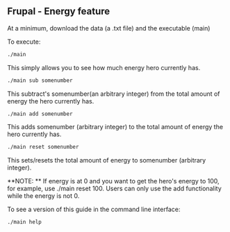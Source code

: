 ## Frupal - Energy feature

At a minimum, download the data (a .txt file) and the executable (main) 

To execute:

```bash
./main
```
This simply allows you to see how much energy hero currently has.

```bash
./main sub somenumber
```

This subtract's somenumber(an arbitrary integer) from the total amount of energy the hero currently has.

```bash
./main add somenumber
```

This adds somenumber (arbitrary integer) to the total amount of energy the hero currently has.

```bash
./main reset somenumber
```

This sets/resets the total amount of energy to somenumber (arbitrary integer).

**NOTE: ** If energy is at 0 and you want to get the hero's energy to 100, for example, use ./main reset 100. Users can only use the add functionality while the energy is not 0.

To see a version of this guide in the command line interface:

```bash
./main help
```
